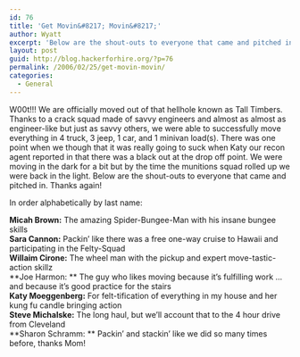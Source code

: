 ```yaml
---
id: 76
title: 'Get Movin&#8217; Movin&#8217;'
author: Wyatt
excerpt: 'Below are the shout-outs to everyone that came and pitched in.  Thanks again!'
layout: post
guid: http://blog.hackerforhire.org/?p=76
permalink: /2006/02/25/get-movin-movin/
categories:
  - General
---
```

W00t!!! We are officially moved out of that hellhole known as Tall Timbers. Thanks to a crack squad made of savvy engineers and almost as almost as engineer-like but just as savvy others, we were able to successfully move everything in 4 truck, 3 jeep, 1 car, and 1 minivan load(s). There was one point when we though that it was really going to suck when Katy our recon agent reported in that there was a black out at the drop off point. We were moving in the dark for a bit but by the time the munitions squad rolled up we were back in the light. Below are the shout-outs to everyone that came and pitched in. Thanks again!

In order alphabetically by last name:

**Micah Brown:** The amazing Spider-Bungee-Man with his insane bungee skills  
**Sara Cannon:** Packin&#8217; like there was a free one-way cruise to Hawaii and participating in the Felty-Squad  
**Willaim Cirone:** The wheel man with the pickup and expert move-tastic-action skillz  
**Joe Harmon: ** The guy who likes moving because it&#8217;s fulfilling work &#8230; and because it&#8217;s good practice for the stairs  
**Katy Moeggenberg:** For felt-tification of everything in my house and her kung fu candle bringing action  
**Steve Michalske:** The long haul, but we&#8217;ll account that to the 4 hour drive from Cleveland  
**Sharon Schramm: ** Packin&#8217; and stackin&#8217; like we did so many times before, thanks Mom!